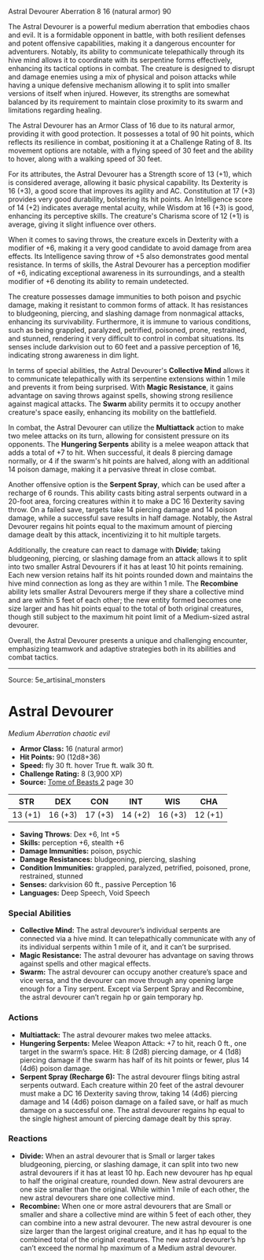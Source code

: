 <MonsterName/>Astral Devourer</MonsterName>
<CreatureType/>Aberration</CreatureType>
<CR/>8</CR>
<AC/>16 (natural armor)</AC>
<HP/>90</HP>
<summary>The Astral Devourer is a powerful medium aberration that embodies chaos and evil. It is a formidable opponent in battle, with both resilient defenses and potent offensive capabilities, making it a dangerous encounter for adventurers. Notably, its ability to communicate telepathically through its hive mind allows it to coordinate with its serpentine forms effectively, enhancing its tactical options in combat. The creature is designed to disrupt and damage enemies using a mix of physical and poison attacks while having a unique defensive mechanism allowing it to split into smaller versions of itself when injured. However, its strengths are somewhat balanced by its requirement to maintain close proximity to its swarm and limitations regarding healing.</summary>

<detail>

The Astral Devourer has an Armor Class of 16 due to its natural armor, providing it with good protection. It possesses a total of 90 hit points, which reflects its resilience in combat, positioning it at a Challenge Rating of 8. Its movement options are notable, with a flying speed of 30 feet and the ability to hover, along with a walking speed of 30 feet.

For its attributes, the Astral Devourer has a Strength score of 13 (+1), which is considered average, allowing it basic physical capability. Its Dexterity is 16 (+3), a good score that improves its agility and AC. Constitution at 17 (+3) provides very good durability, bolstering its hit points. An Intelligence score of 14 (+2) indicates average mental acuity, while Wisdom at 16 (+3) is good, enhancing its perceptive skills. The creature's Charisma score of 12 (+1) is average, giving it slight influence over others.

When it comes to saving throws, the creature excels in Dexterity with a modifier of +6, making it a very good candidate to avoid damage from area effects. Its Intelligence saving throw of +5 also demonstrates good mental resistance. In terms of skills, the Astral Devourer has a perception modifier of +6, indicating exceptional awareness in its surroundings, and a stealth modifier of +6 denoting its ability to remain undetected.

The creature possesses damage immunities to both poison and psychic damage, making it resistant to common forms of attack. It has resistances to bludgeoning, piercing, and slashing damage from nonmagical attacks, enhancing its survivability. Furthermore, it is immune to various conditions, such as being grappled, paralyzed, petrified, poisoned, prone, restrained, and stunned, rendering it very difficult to control in combat situations. Its senses include darkvision out to 60 feet and a passive perception of 16, indicating strong awareness in dim light.

In terms of special abilities, the Astral Devourer's **Collective Mind** allows it to communicate telepathically with its serpentine extensions within 1 mile and prevents it from being surprised. With **Magic Resistance**, it gains advantage on saving throws against spells, showing strong resilience against magical attacks. The **Swarm** ability permits it to occupy another creature's space easily, enhancing its mobility on the battlefield.

In combat, the Astral Devourer can utilize the **Multiattack** action to make two melee attacks on its turn, allowing for consistent pressure on its opponents. The **Hungering Serpents** ability is a melee weapon attack that adds a total of +7 to hit. When successful, it deals 8 piercing damage normally, or 4 if the swarm's hit points are halved, along with an additional 14 poison damage, making it a pervasive threat in close combat.

Another offensive option is the **Serpent Spray**, which can be used after a recharge of 6 rounds. This ability casts biting astral serpents outward in a 20-foot area, forcing creatures within it to make a DC 16 Dexterity saving throw. On a failed save, targets take 14 piercing damage and 14 poison damage, while a successful save results in half damage. Notably, the Astral Devourer regains hit points equal to the maximum amount of piercing damage dealt by this attack, incentivizing it to hit multiple targets.

Additionally, the creature can react to damage with **Divide**; taking bludgeoning, piercing, or slashing damage from an attack allows it to split into two smaller Astral Devourers if it has at least 10 hit points remaining. Each new version retains half its hit points rounded down and maintains the hive mind connection as long as they are within 1 mile. The **Recombine** ability lets smaller Astral Devourers merge if they share a collective mind and are within 5 feet of each other; the new entity formed becomes one size larger and has hit points equal to the total of both original creatures, though still subject to the maximum hit point limit of a Medium-sized astral devourer.

Overall, the Astral Devourer presents a unique and challenging encounter, emphasizing teamwork and adaptive strategies both in its abilities and combat tactics.</detail>



---

Source: 5e_artisinal_monsters

# Astral Devourer

*Medium* *Aberration* *chaotic evil*

- **Armor Class:** 16 (natural armor)
- **Hit Points:** 90 (12d8+36)
- **Speed:** fly 30 ft. hover True ft. walk 30 ft.
- **Challenge Rating:** 8 (3,900 XP)
- **Source:** [Tome of Beasts 2](https://koboldpress.com/kpstore/product/tome-of-beasts-2-for-5th-edition) page 30

| STR | DEX | CON | INT | WIS | CHA |
| --- | --- | --- | --- | --- | --- |
| 13 (+1) | 16 (+3) | 17 (+3) | 14 (+2) | 16 (+3) | 12 (+1) |

- **Saving Throws**: Dex +6, Int +5
- **Skills:** perception +6, stealth +6
- **Damage Immunities:** poison, psychic
- **Damage Resistances:** bludgeoning, piercing, slashing
- **Condition Immunities:** grappled, paralyzed, petrified, poisoned, prone, restrained, stunned
- **Senses:** darkvision 60 ft., passive Perception 16
- **Languages:** Deep Speech, Void Speech

### Special Abilities

- **Collective Mind:** The astral devourer’s individual serpents are connected via a hive mind. It can telepathically communicate with any of its individual serpents within 1 mile of it, and it can’t be surprised.
- **Magic Resistance:** The astral devourer has advantage on saving throws against spells and other magical effects.
- **Swarm:** The astral devourer can occupy another creature’s space and vice versa, and the devourer can move through any opening large enough for a Tiny serpent. Except via Serpent Spray and Recombine, the astral devourer can’t regain hp or gain temporary hp.

### Actions

- **Multiattack:** The astral devourer makes two melee attacks.
- **Hungering Serpents:** Melee Weapon Attack: +7 to hit, reach 0 ft., one target in the swarm’s space. Hit: 8 (2d8) piercing damage, or 4 (1d8) piercing damage if the swarm has half of its hit points or fewer, plus 14 (4d6) poison damage.
- **Serpent Spray (Recharge 6):** The astral devourer flings biting astral serpents outward. Each creature within 20 feet of the astral devourer must make a DC 16 Dexterity saving throw, taking 14 (4d6) piercing damage and 14 (4d6) poison damage on a failed save, or half as much damage on a successful one. The astral devourer regains hp equal to the single highest amount of piercing damage dealt by this spray.

### Reactions

- **Divide:** When an astral devourer that is Small or larger takes bludgeoning, piercing, or slashing damage, it can split into two new astral devourers if it has at least 10 hp. Each new devourer has hp equal to half the original creature, rounded down. New astral devourers are one size smaller than the original. While within 1 mile of each other, the new astral devourers share one collective mind.
- **Recombine:** When one or more astral devourers that are Small or smaller and share a collective mind are within 5 feet of each other, they can combine into a new astral devourer. The new astral devourer is one size larger than the largest original creature, and it has hp equal to the combined total of the original creatures. The new astral devourer’s hp can’t exceed the normal hp maximum of a Medium astral devourer.




